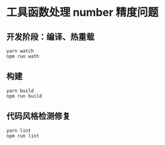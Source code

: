 # 工具函数处理 number 精度问题


## 开发阶段：编译、热重载
```
yarn watch
npm run wath
```

## 构建
```
yarn build
npm run build
```

## 代码风格检测修复
```
yarn lint
npm run lint
```

